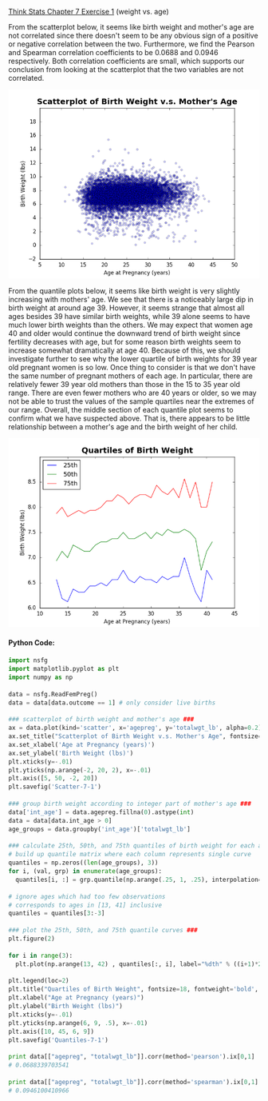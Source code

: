 [Think Stats Chapter 7 Exercise 1](http://greenteapress.com/thinkstats2/html/thinkstats2008.html#toc70) (weight vs. age)

From the scatterplot below, it seems like birth weight and mother's age are not correlated since there doesn't seem to be any obvious sign of a positive or negative correlation between the two. Furthermore, we find the Pearson and Spearman correlation coefficients to be 0.0688 and 0.0946 respectively. Both correlation coefficients are small, which supports our conclusion from looking at the scatterplot that the two variables are not correlated.

![alt-text](https://github.com/a3huang/dsp/blob/master/img/Scatter-7-1.png)

From the quantile plots below, it seems like birth weight is very slightly increasing with mothers' age. We see that there is a noticeably large dip in birth weight at around age 39. However, it seems strange that almost all ages besides 39 have similar birth weights, while 39 alone seems to have much lower birth weights than the others. We may expect that women age 40 and older would continue the downward trend of birth weight since fertility decreases with age, but for some reason birth weights seem to increase somewhat dramatically at age 40. Because of this, we should investigate further to see why the lower quartile of birth weights for 39 year old pregnant women is so low. Once thing to consider is that we don't have the same number of pregnant mothers of each age. In particular, there are relatively fewer 39 year old mothers than those in the 15 to 35 year old range. There are even fewer mothers who are 40 years or older, so we may not be able to trust the values of the sample quartiles near the extremes of our range. Overall, the middle section of each quantile plot seems to confirm what we have suspected above. That is, there appears to be little relationship between a mother's age and the birth weight of her child.

![alt-text](https://github.com/a3huang/dsp/blob/master/img/Quantiles-7-1.png)

#### Python Code:
```python
import nsfg
import matplotlib.pyplot as plt
import numpy as np

data = nsfg.ReadFemPreg()
data = data[data.outcome == 1] # only consider live births                      

### scatterplot of birth weight and mother's age ###                            
ax = data.plot(kind='scatter', x='agepreg', y='totalwgt_lb', alpha=0.2)
ax.set_title("Scatterplot of Birth Weight v.s. Mother's Age", fontsize=18, fontweight='bold', y=1.01)
ax.set_xlabel('Age at Pregnancy (years)')
ax.set_ylabel('Birth Weight (lbs)')
plt.xticks(y=-.01)
plt.yticks(np.arange(-2, 20, 2), x=-.01)
plt.axis([5, 50, -2, 20])
plt.savefig('Scatter-7-1')

### group birth weight according to integer part of mother's age ###            
data['int_age'] = data.agepreg.fillna(0).astype(int)
data = data[data.int_age > 0]
age_groups = data.groupby('int_age')['totalwgt_lb']

### calculate 25th, 50th, and 75th quantiles of birth weight for each age ###   
# build up quantile matrix where each column represents single curve  
quantiles = np.zeros((len(age_groups), 3))
for i, (val, grp) in enumerate(age_groups):
  quantiles[i, :] = grp.quantile(np.arange(.25, 1, .25), interpolation='nearest')

# ignore ages which had too few observations                                    
# corresponds to ages in [13, 41] inclusive                                     
quantiles = quantiles[3:-3]

### plot the 25th, 50th, and 75th quantile curves ###                           
plt.figure(2)

for i in range(3):
  plt.plot(np.arange(13, 42) , quantiles[:, i], label="%dth" % ((i+1)*25))

plt.legend(loc=2)
plt.title("Quartiles of Birth Weight", fontsize=18, fontweight='bold', y=1.01)
plt.xlabel("Age at Pregnancy (years)")
plt.ylabel("Birth Weight (lbs)")
plt.xticks(y=-.01)
plt.yticks(np.arange(6, 9, .5), x=-.01)
plt.axis([10, 45, 6, 9])
plt.savefig('Quantiles-7-1')

print data[["agepreg", "totalwgt_lb"]].corr(method='pearson').ix[0,1]
# 0.0688339703541                                                               

print data[["agepreg", "totalwgt_lb"]].corr(method='spearman').ix[0,1]
# 0.0946100410966
```

